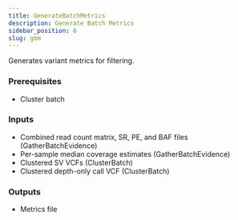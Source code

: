 ```yaml
---
title: GenerateBatchMetrics
description: Generate Batch Metrics
sidebar_position: 6
slug: gbm
---
```


Generates variant metrics for filtering.

### Prerequisites

- Cluster batch

### Inputs

- Combined read count matrix, SR, PE, and BAF files (GatherBatchEvidence)
- Per-sample median coverage estimates (GatherBatchEvidence)
- Clustered SV VCFs (ClusterBatch)
- Clustered depth-only call VCF (ClusterBatch)

### Outputs

- Metrics file
